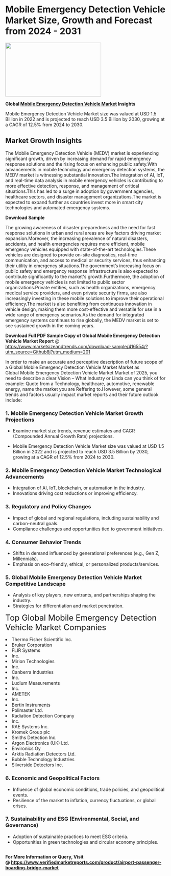<H1>Mobile Emergency Detection Vehicle Market Size, Growth and Forecast from 2024 - 2031</H1><img class="aligncenter size-medium wp-image-584254" src="https://thirdeyenews.in/wp-content/uploads/2024/09/Global-Market-Research-300x168.jpeg" alt="" width="300" height="168" /><p><strong>Global&nbsp;<a href="https://www.marketsizeandtrends.com/download-sample/416554/?utm_source=Github8j?utm_medium=201">Mobile Emergency Detection Vehicle Market</a> Insights</strong></p><p>Mobile Emergency Detection Vehicle Market size was valued at USD 1.5 Billion in 2022 and is projected to reach USD 3.5 Billion by 2030, growing at a CAGR of 12.5% from 2024 to 2030.</p><p><h2>Market Growth Insights</h2> <p>The Mobile Emergency Detection Vehicle (MEDV) market is experiencing significant growth, driven by increasing demand for rapid emergency response solutions and the rising focus on enhancing public safety.With advancements in mobile technology and emergency detection systems, the MEDV market is witnessing substantial innovation.The integration of AI, IoT, and real-time data analysis in mobile emergency vehicles is contributing to more effective detection, response, and management of critical situations.This has led to a surge in adoption by government agencies, healthcare sectors, and disaster management organizations.The market is expected to expand further as countries invest more in smart city technologies and automated emergency systems.</p> <p><strong>Download Sample</strong></p> <p>The growing awareness of disaster preparedness and the need for fast response solutions in urban and rural areas are key factors driving market expansion.Moreover, the increasing prevalence of natural disasters, accidents, and health emergencies requires more efficient, mobile emergency vehicles equipped with state-of-the-art technologies.These vehicles are designed to provide on-site diagnostics, real-time communication, and access to medical or security services, thus enhancing their utility in emergency situations.The government’s increasing focus on public safety and emergency response infrastructure is also expected to contribute significantly to the market's growth.Furthermore, the adoption of mobile emergency vehicles is not limited to public sector organizations.Private entities, such as health organizations, emergency medical service providers, and even private security firms, are also increasingly investing in these mobile solutions to improve their operational efficiency.The market is also benefiting from continuous innovation in vehicle design, making them more cost-effective and versatile for use in a wide range of emergency scenarios.As the demand for integrated emergency systems continues to rise globally, the MEDV market is set to see sustained growth in the coming years.</p> <p><span class=""><strong>Download Full PDF Sample Copy of Global Mobile Emergency Detection Vehicle Market Report</strong> @ <a href="https://www.marketsizeandtrends.com/download-sample/416554/?utm_source=Github8j?utm_medium=201" target="_blank">https://www.marketsizeandtrends.com/download-sample/416554/?utm_source=Github8j?utm_medium=201</a></span></p><p>In order to make an accurate and perceptive description of future scope of a Global&nbsp;Mobile Emergency Detection Vehicle Market Market as Global&nbsp;Mobile Emergency Detection Vehicle Market Market of 2025, you need to describe a clear Vision &ndash; What Industry or Linda can you think of for example: Quote from a Technology, healthcare, automotive, renewable energy, name the market you are Reffering to.However, some general trends and factors usually impact market reports and their future outlook include:</p><h3>1.&nbsp;<strong>Mobile Emergency Detection Vehicle Market Growth Projections</strong></h3><ul><li>Examine market size trends, revenue estimates and CAGR (Compounded Annual Growth Rate) projections.</li><li><p>Mobile Emergency Detection Vehicle Market size was valued at USD 1.5 Billion in 2022 and is projected to reach USD 3.5 Billion by 2030, growing at a CAGR of 12.5% from 2024 to 2030.</p></li></ul><h3>2.&nbsp;<strong>Mobile Emergency Detection Vehicle Market Technological Advancements</strong></h3><ul><li>Integration of AI, IoT, blockchain, or automation in the industry.</li><li>Innovations driving cost reductions or improving efficiency.</li></ul><h3>3.&nbsp;<strong>Regulatory and Policy Changes</strong></h3><ul><li>Impact of global and regional regulations, including sustainability and carbon-neutral goals.</li><li>Compliance challenges and opportunities tied to government initiatives.</li></ul><h3>4.&nbsp;<strong>Consumer Behavior Trends</strong></h3><ul><li>Shifts in demand influenced by generational preferences (e.g., Gen Z, Millennials).</li><li>Emphasis on eco-friendly, ethical, or personalized products/services.</li></ul><h3>5.&nbsp;<strong>Global Mobile Emergency Detection Vehicle Market Competitive Landscape</strong></h3><ul><li>Analysis of key players, new entrants, and partnerships shaping the industry.</li><li>Strategies for differentiation and market penetration.</li></ul><p data-pm-slice="1 1 []"><span style="color: inherit; font-family: inherit; font-size: 25px;">Top Global Mobile Emergency Detection Vehicle Market Companies</span></p><div class="" data-test-id=""><p><li>Thermo Fisher Scientific Inc.</li><li> Bruker Corporation</li><li> FLIR Systems</li><li> Inc.</li><li> Mirion Technologies</li><li> Inc.</li><li> Canberra Industries</li><li> Inc.</li><li> Ludlum Measurements</li><li> Inc.</li><li> AMETEK</li><li> Inc.</li><li> Bertin Instruments</li><li> Polimaster Ltd.</li><li> Radiation Detection Company</li><li> Inc.</li><li> RAE Systems Inc.</li><li> Kromek Group plc</li><li> Smiths Detection Inc.</li><li> Argon Electronics (UK) Ltd.</li><li> Environics Oy</li><li> Arktis Radiation Detectors Ltd.</li><li> Bubble Technology Industries</li><li> Silverside Detectors Inc.</li></p></div><h3>6.&nbsp;<strong>Economic and Geopolitical Factors</strong></h3><ul><li>Influence of global economic conditions, trade policies, and geopolitical events.</li><li>Resilience of the market to inflation, currency fluctuations, or global crises.</li></ul><h3>7.&nbsp;<strong>Sustainability and ESG (Environmental, Social, and Governance)</strong></h3><ul><li>Adoption of sustainable practices to meet ESG criteria.</li><li>Opportunities in green technologies and circular economy principles.</li></ul><h2><strong style="font-size: 14px;">For More Information or Query, Visit @&nbsp;</strong><a style="background-color: #ffffff; font-size: 14px;" href="https://www.marketsizeandtrends.com/report/mobile-emergency-detection-vehicle-market/" target="_blank">https://www.verifiedmarketreports.com/product/airport-passenger-boarding-bridge-market</a></h2>